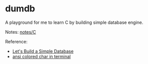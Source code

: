 # dumdb

A playground for me to learn C by building simple database engine.

Notes: [notes/C](https://paraparata.dev/notes/C)

Reference:

- [Let's Build a Simple Database](https://cstack.github.io/db_tutorial/)
- [ansi colored char in terminal](https://stackoverflow.com/questions/3219393/stdlib-and-colored-output-in-c)
